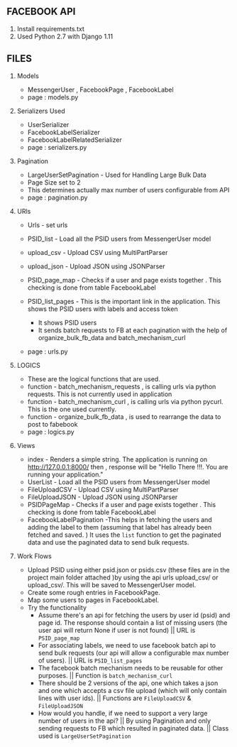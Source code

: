 ## FACEBOOK API
1. Install requirements.txt
2. Used Python 2.7 with Django 1.11

## FILES

1. Models 
   * MessengerUser , FacebookPage , FacebookLabel 
   * page : models.py
   
2. Serializers Used
   * UserSerializer
   * FacebookLabelSerializer
   * FacebookLabelRelatedSerializer
   * page : serializers.py
   
3. Pagination
   * LargeUserSetPagination - Used for Handling Large Bulk Data 
   * Page Size set to 2
   * This determines  actually max number of users configurable from API
   * page : pagination.py
   
 3. URls
    * Urls - set urls
    * PSID_list - Load all the PSID users from MessengerUser model
    * upload_csv - Upload CSV using MultiPartParser
    * upload_json - Upload JSON using JSONParser
    * PSID_page_map - Checks if a user and page exists together . This checking is done from table FacebookLabel
    * PSID_list_pages - This is the important link in the application. This shows the PSID users with labels and access token
        * It shows PSID users
        * It sends batch requests to FB at each pagination with the help of organize_bulk_fb_data and batch_mechanism_curl
      
    * page : urls.py
   
   
 4. LOGICS
    * These are the logical functions that are used. 
    * function - batch_mechanism_requests ,  is calling urls via python requests. This is not currently used in application
    * function - batch_mechanism_curl , is calling urls via python pycurl. This is the one used currently.
    * function -  organize_bulk_fb_data , is used to rearrange the data to post to fabebook
    * page : logics.py
    
5. Views
    * index - Renders a simple string. The application is running on http://127.0.0.1:8000/ then , response will be "Hello There !!!. You  are running your application."
    * UserList - Load all the PSID users from MessengerUser model
    * FileUploadCSV - Upload CSV using MultiPartParser
    * FileUploadJSON -  Upload JSON using JSONParser
    * PSIDPageMap -  Checks if a user and page exists together . This checking is done from table FacebookLabel
    * FacebookLabelPagination -This helps in fetching the users and adding the label to
them (assuming that label has already been fetched and saved. )
It uses the `list` function to get the paginated data and use the paginated data to send bulk requests.
    
    
6. Work Flows
    * Upload PSID using either psid.json or psids.csv (these files are in the project main folder attached )by using the api urls upload_csv/ or upload_csv/. This will be saved to MessengerUser model.
    * Create some rough entries in FacebookPage. 
    * Map some users to pages in FacebookLabel. 
    * Try the functionality 
        * Assume there's an api for fetching the users by user id (psid) and page id. The response should contain a list of missing users (the user api will return None if user is not found) ||   URL is `PSID_page_map`
        * For associating labels, we need to use facebook batch api to send bulk requests (our api will allow a configurable max number of users). ||  URL is `PSID_list_pages`
        * The facebook batch mechanism needs to be reusable for other purposes. || Function is `batch_mechanism_curl`
        * There should be 2 versions of the api, one which takes a json and one which accepts a csv file upload (which will only contain lines with user ids). || Functions are `FileUploadCSV` & `FileUploadJSON`
        * How would you handle, if we need to support a very large number of users in the api? ||  By using Pagination and only sending requests to FB which resulted in paginated data. || Class used is `LargeUserSetPagination`
   
